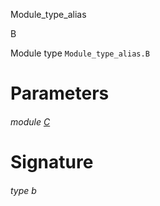 Module_type_alias

B

Module type `Module_type_alias.B`

# Parameters

<a id="argument-1-C"></a>

###### module [C](Module_type_alias.module-type-B.argument-1-C.md)

# Signature

<a id="type-b"></a>

###### type b
